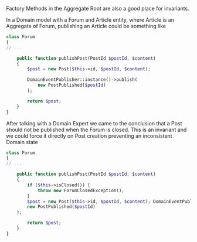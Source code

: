 Factory Methods in the Aggregate Root are also a good place for invariants.

In a Domain model with a Forum and Article entity, where Article is an Aggregate of Forum, publishing an Article could be something like



```php
class Forum
{
// ...

    public function publishPost(PostId $postId, $content)
    {
        $post = new Post($this->id, $postId, $content);

        DomainEventPublisher::instance()->publish(
            new PostPublished($postId)
        );

        return $post;
    }
}
```



After talking with a Domain Expert we came to the conclusion that a Post should not be published when the Forum is closed. This is an invariant and we could force it directly on Post creation preventing an inconsistent Domain state



```php
class Forum
{
// ...

    public function publishPost(PostId $postId, $content)
    {
        if ($this->isClosed()) {
            throw new ForumClosedException();
        }
        $post = new Post($this->id, $postId, $content); DomainEventPublisher::instance()->publish(
        new PostPublished($postId)
    );

        return $post;
    }
}
```



